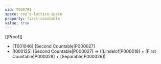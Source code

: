 ```yaml
---
uid: T020791
space: roy's-lattice-space
property: first-countable
value: true
---
```

[[Proof]]

* [T001046] [Second Countable|P000027]
* [I000125] [Second Countable|P000027] => ([Lindelof|P000018] + [First Countable|P000028] + [Separable|P000026])

